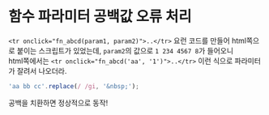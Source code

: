 # 함수 파라미터 공백값 오류 처리
`<tr onclick="fn_abcd(param1, param2)">..</tr>` 요런 코드를 만들어 html쪽으로 붙이는 스크립트가 있었는데, `param2`의 값으로 `1 234 4567 8`가 들어오니  
html쪽에서는 `<tr onclick="fn_abcd('aa', '1')">..</tr>` 이런 식으로 파라미터가 잘려서 나오더라.  
```javascript
'aa bb cc'.replace(/ /gi, '&nbsp;');
```
공백을 치환하면 정상적으로 동작!
